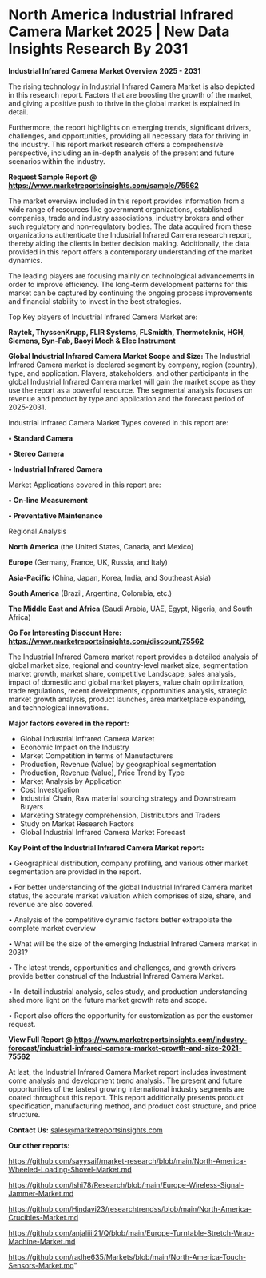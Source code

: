# North America Industrial Infrared Camera Market 2025 | New Data Insights Research By 2031

<Strong> Industrial Infrared Camera Market Overview 2025 - 2031</strong>

The rising technology in Industrial Infrared Camera Market is also depicted in this research report. Factors that are boosting the growth of the market, and giving a positive push to thrive in the global market is explained in detail.

Furthermore, the report highlights on emerging trends, significant drivers, challenges, and opportunities, providing all necessary data for thriving in the industry. This report market research offers a comprehensive perspective, including an in-depth analysis of the present and future scenarios within the industry.

<strong>Request Sample Report @ <a href=https://www.marketreportsinsights.com/sample/75562>https://www.marketreportsinsights.com/sample/75562</a></strong>

The market overview included in this report provides information from a wide range of resources like government organizations, established companies, trade and industry associations, industry brokers and other such regulatory and non-regulatory bodies. The data acquired from these organizations authenticate the Industrial Infrared Camera research report, thereby aiding the clients in better decision making. Additionally, the data provided in this report offers a contemporary understanding of the market dynamics.

The leading players are focusing mainly on technological advancements in order to improve efficiency. The long-term development patterns for this market can be captured by continuing the ongoing process improvements and financial stability to invest in the best strategies.

Top Key players of Industrial Infrared Camera Market are:

<strong>Raytek, ThyssenKrupp, FLIR Systems, FLSmidth, Thermoteknix, HGH, Siemens, Syn-Fab, Baoyi Mech & Elec Instrument</strong>

<strong><b>Global Industrial Infrared Camera Market Scope and Size:</b></strong>
The Industrial Infrared Camera market is declared segment by company, region (country), type, and application. Players, stakeholders, and other participants in the global Industrial Infrared Camera market will gain the market scope as they use the report as a powerful resource. The segmental analysis focuses on revenue and product by type and application and the forecast period of 2025-2031.

Industrial Infrared Camera Market Types covered in this report are:

<strong>• Standard Camera

• Stereo Camera

• Industrial Infrared Camera</strong>

Market Applications covered in this report are:

<strong>• On-line Measurement

• Preventative Maintenance</strong> 

Regional Analysis

<strong>North America</strong> (the United States, Canada, and Mexico)

<strong>Europe</strong> (Germany, France, UK, Russia, and Italy)

<strong>Asia-Pacific</strong> (China, Japan, Korea, India, and Southeast Asia)

<strong>South America</strong> (Brazil, Argentina, Colombia, etc.)

<strong>The Middle East and Africa</strong> (Saudi Arabia, UAE, Egypt, Nigeria, and South Africa)

<strong>Go For Interesting Discount Here: <a href=https://www.marketreportsinsights.com/discount/75562>https://www.marketreportsinsights.com/discount/75562</a></strong>

The Industrial Infrared Camera market report provides a detailed analysis of global market size, regional and country-level market size, segmentation market growth, market share, competitive Landscape, sales analysis, impact of domestic and global market players, value chain optimization, trade regulations, recent developments, opportunities analysis, strategic market growth analysis, product launches, area marketplace expanding, and technological innovations.

<strong><b>Major factors covered in the report:</b></strong>
<ul>
  <li>Global Industrial Infrared Camera Market </li>
  <li>Economic Impact on the Industry</li>
  <li>Market Competition in terms of Manufacturers</li>
  <li>Production, Revenue (Value) by geographical segmentation</li>
  <li>Production, Revenue (Value), Price Trend by Type</li>
  <li>Market Analysis by Application</li>
  <li>Cost Investigation</li>
  <li>Industrial Chain, Raw material sourcing strategy and Downstream Buyers</li>
  <li>Marketing Strategy comprehension, Distributors and Traders</li>
  <li>Study on Market Research Factors</li>
  <li>Global Industrial Infrared Camera Market Forecast</li>
</ul>

<strong><b>Key Point of the Industrial Infrared Camera Market report:</b></strong>

• Geographical distribution, company profiling, and various other market segmentation are provided in the report.

• For better understanding of the global Industrial Infrared Camera market status, the accurate market valuation which comprises of size, share, and revenue are also covered.

• Analysis of the competitive dynamic factors better extrapolate the complete market overview

• What will be the size of the emerging Industrial Infrared Camera market in 2031?

• The latest trends, opportunities and challenges, and growth drivers provide better construal of the Industrial Infrared Camera Market.

• In-detail industrial analysis, sales study, and production understanding shed more light on the future market growth rate and scope.

• Report also offers the opportunity for customization as per the customer request.

<strong><b>View Full Report @ <a href=https://www.marketreportsinsights.com/industry-forecast/industrial-infrared-camera-market-growth-and-size-2021-75562>https://www.marketreportsinsights.com/industry-forecast/industrial-infrared-camera-market-growth-and-size-2021-75562</a></b></strong>


At last, the Industrial Infrared Camera Market report includes investment come analysis and development trend analysis. The present and future opportunities of the fastest growing international industry segments are coated throughout this report. This report additionally presents product specification, manufacturing method, and product cost structure, and price structure.

<strong>Contact Us:</strong>
sales@marketreportsinsights.com

<strong>Our other reports:</strong>

<a href=https://github.com/sayysaif/market-research/blob/main/North-America-Wheeled-Loading-Shovel-Market.md>https://github.com/sayysaif/market-research/blob/main/North-America-Wheeled-Loading-Shovel-Market.md</a>

<a href=https://github.com/Ishi78/Research/blob/main/Europe-Wireless-Signal-Jammer-Market.md>https://github.com/Ishi78/Research/blob/main/Europe-Wireless-Signal-Jammer-Market.md</a>

<a href=https://github.com/Hindavi23/researchtrendss/blob/main/North-America-Crucibles-Market.md>https://github.com/Hindavi23/researchtrendss/blob/main/North-America-Crucibles-Market.md</a>

<a href=https://github.com/anjaliiii21/Q/blob/main/Europe-Turntable-Stretch-Wrap-Machine-Market.md>https://github.com/anjaliiii21/Q/blob/main/Europe-Turntable-Stretch-Wrap-Machine-Market.md</a>

<a href=https://github.com/radhe635/Markets/blob/main/North-America-Touch-Sensors-Market.md>https://github.com/radhe635/Markets/blob/main/North-America-Touch-Sensors-Market.md</a>"
